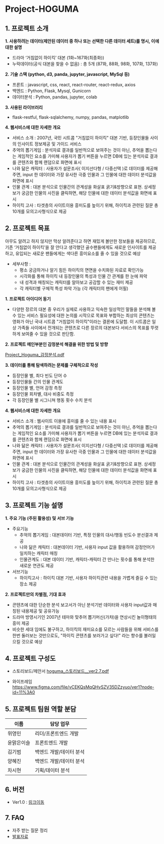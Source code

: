 # Project-HOGUMA

## 1. 프로젝트 소개

**1. 사용하려는 데이터(제안된 데이터 중 하나 또는 선택한 다른 데이터 세트)를 명시, 이에 대한 설명**
+ 드라마 ‘거침없이 하이킥’ 대본 (1화~167화(최종화))
+ 누락데이터(공식 대본을 찾을 수 없음) : 총 5개 (87화, 88화, 98화, 107화, 137화) 

**2. 기술 스택 (python, d3, panda, jupyter, javascript, MySql 등)**
+ 프론트 : javascript, css, react, react-router, react-redux, axios 
+ 백엔드 : Python, Flask, Mysql, Gunicorn 
+ 데이터분석 : Python, pandas, jupyter, colab

**3. 사용된 라이브러리**
+ flask-restful, flask-sqlalchemy, numpy, pandas, matplotlib

**4. 웹서비스에 대한 자세한 개요**

+ 서비스 소개 : 2007년, 국민 시트콤 "거침없이 하이킥" 대본 기반, 등장인물들 사이의 인사이트 정보제공 및 가이드 서비스 
+ 추억의 뽑기게임 : 분석자료 결과를 일반적으로 보여주는 것이 아닌, 추억을 뽑는다는 게임적인 요소를 가미해 사용자가 뽑기 버튼을 누르면 DB에 있는 분석자료 결과를 콘텐츠와 함께 랜덤으로 화면에 표시
+ 나와 닮은 캐릭터 : 사용자가 설문조사( 이지선다형 / 다중선택 )로 데이터를 제공해주면, input 한 데이터와 가장 유사한 극중 인물과 그 인물에 대한 데이터 분석값을 화면에 표시 
+ 인물 관계 : 대본 분석으로 인물간의 관계성을 화살표 굵기&방향으로 표현. 상세정보가 궁금한 인물의 사진을 클릭하면, 해당 인물에 대한 데이터 분석값을 화면에 표시
+ 하이킥 고사 : 타겟층의 사이트이용 흥미도를 높이기 위해, 하이킥과 관련된 질문 총 10개를 모의고사형식으로 제공


## 2. 프로젝트 목표

아무도 알려고 하지 않지만 막상 알려준다고 하면 재밌게 볼만한 정보들을 제공하므로, 기존 ‘거침없이 하이킥’을 잘 안다고 생각했던 골수팬들에게도 새로운 인사이트를 제공하고, 유입되는 새로운 팬들에게는 색다른 흥미요소를 줄 수 있을 것으로 예상

- 세부사항 :
   - 평소 궁금하거나 알기 힘든 하이킥의 면면을 수치화된 자료로 확인가능
   - 시각화를 통해 하이킥 내 등장인물의 특성과 인물 간 관계를 한 눈에 파악
   - 내 성격과 매칭되는 캐릭터를 알아보고 공감할 수 있는 재미 제공 
   - 각 캐릭터별 구체적 특성 파악 가능 (각 캐릭터의 팬에게 어필)

**1. 프로젝트 아이디어 동기**

- 다양한 장르의 대본 중 우리가 실제로 사용하고 익숙한 일상적인 말들을 분석해 볼 수 있는 서비스 필요성에 대한 논의를 시작으로 목표와 부합하는 최상의 콘텐츠는 영화가 아닌 국내 시트콤 "거침없이 하이킥"이라는 결론에 도달함. 이 시트콤은 일상 가족들 사이에서 전개되는 콘텐츠로 다른 장르의 대본보다 서비스의 목표를 뚜렷하게 보여줄 수 있을 것으로 판단함.

**2. 프로젝트 메인부분인 감정분석 해결을 위한 방법 및 방향**

[Project_Hoguma_감정분석.pdf](docs/Project_Hoguma_.pdf)

**3. 데이터를 통해 탐색하려는 문제를 구체적으로 작성**

+ 등장인물 별, 최다 빈도 단어 수
+ 등장인물들 간의 인물 관계도
+ 등장인물 별, 언어 감정 측정
+ 등장인물 회차별, 대사 비중도 측정
+ 각 등장인물 별 시그니쳐 행동 횟수 수치 분석

**4. 웹서비스에 대한 자세한 개요**

+ 서비스 소개 : 웹사이트 이용에 흥미를 줄 수 있는 내용 표시 
+ 추억의 뽑기게임 : 분석자료 결과를 일반적으로 보여주는 것이 아닌, 추억을 뽑는다는 게임적인 요소를 가미해 사용자가 뽑기 버튼을 누르면 DB에 있는 분석자료 결과를 콘텐츠와 함께 랜덤으로 화면에 표시
+ 나와 닮은 캐릭터 : 사용자가 설문조사( 이지선다형 / 다중선택 )로 데이터를 제공해주면, input 한 데이터와 가장 유사한 극중 인물과 그 인물에 대한 데이터 분석값을 화면에 표시 
+ 인물 관계 : 대본 분석으로 인물간의 관계성을 화살표 굵기&방향으로 표현. 상세정보가 궁금한 인물의 사진을 클릭하면, 해당 인물에 대한 데이터 분석값을 화면에 표시
+ 하이킥 고사 : 타겟층의 사이트이용 흥미도를 높이기 위해, 하이킥과 관련된 질문 총 10개를 모의고사형식으로 제공


## 3. 프로젝트 기능 설명

**1. 주요 기능 (주된 활용성) 및 서브 기능**
+ 주요기능 
   - 추억의 뽑기게임 : 대본데이터 기반, 특정 인물의 대사/행동 빈도수 분선결과 제공
   - 나와 닮은 캐릭터 : 대본데이터 기반, 사용자 input 값을 활용하여 감정언어가 일치하는 캐릭터 매칭
   - 인물관계도 : 대본 데이터 기반, 캐릭터-캐릭터 간 만나는 횟수를 통해 분석한 새로운 연관도 제공 
+ 서브기능
   - 하이킥고사 : 하이킥 대본 기반, 사용자 하이킥관련 내용을 가볍게 즐길 수 있는 장소 제공

**2. 프로젝트만의 차별점, 기대 효과**
+ 콘텐츠에 대한 단순한 분석 보고서가 아닌 분석기반 데이터와 사용자 input값과 매칭된 내용제공 및 공유가능
+ 드라마 방영시기인 2007년 테마와 맞추어 뽑기머신(가챠)을 연상시킨 놀이형태의 흥미 제공
+ 비슷한 세대 임에도 불구하고, 하이킥의 재미요소를 모르는 사람들을 위해 서비스를 한번 둘러보는 것만으로도, "하이킥 콘텐츠를 보러가고 싶다!" 라는 향수를 불러일으킬 것으로 예상

## 4. 프로젝트 구성도
+ 스토리보드/제안서
[hoguma_스토리보드__ver2.7.pdf](docs/hoguma___ver2.7.pdf)

+ 와이프레임
https://www.figma.com/file/vCEKQsMqQHvSZV35DZzyuo/ver1?node-id=11%3A0
  

## 5. 프로젝트 팀원 역할 분담
| 이름 | 담당 업무 |
| ------ | ------ |
| 위영민 | 리더/프론트엔드 개발 |
| 윤맑은이슬 | 프론트엔드 개발 |
| 김기범 | 백엔드 개발/데이터 분석 |
| 양혜진 | 백엔드 개발/데이터 분석 |
| 차시현 | 기획/데이터 분석 |

## 6. 버전
  
- Ver1.0 : [링크이동](http://elice-kdt-ai-track-vm-da-02.koreacentral.cloudapp.azure.com)   

## 7. FAQ
  - 자주 받는 질문 정리
  - [발표자료](docs/Project_Hoguma__.pdf)
